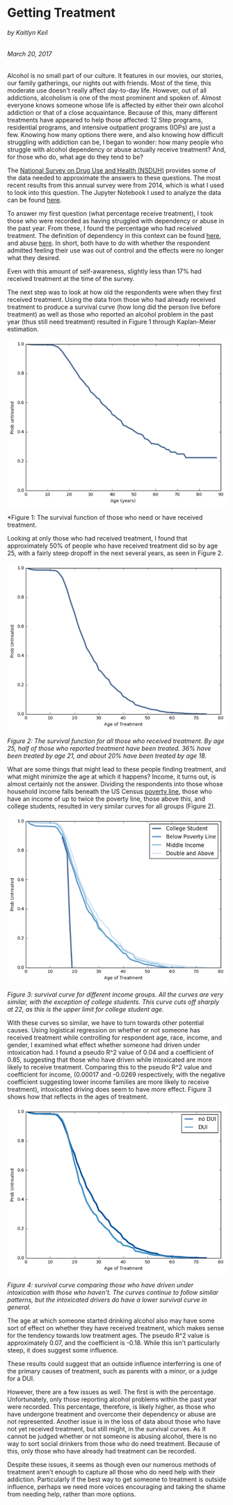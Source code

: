 # Getting Treatment
###### by Kaitlyn Keil

###### March 20, 2017

Alcohol is no small part of our culture. It features in our movies, our stories, our family gatherings, our nights out with friends. Most of the time, this moderate use doesn't really affect day-to-day life. However, out of all addictions, alcoholism is one of the most prominent and spoken of. Almost everyone knows someone whose life is affected by either their own alcohol addiction or that of a close acquaintance. Because of this, many different treatments have appeared to help those affected: 12 Step programs, residential programs, and intensive outpatient programs (IOPs) are just a few. Knowing how many options there were, and also knowing how difficult struggling with addiction can be, I began to wonder: how many people who struggle with alcohol dependency or abuse actually receive treatment? And, for those who do, what age do they tend to be?

The [National Survey on Drug Use and Health (NSDUH)](http://www.icpsr.umich.edu/icpsrweb/ICPSR/series/64) provides some of the data needed to approximate the answers to these questions. The most recent results from this annual survey were from 2014, which is what I used to look into this question. The Jupyter Notebook I used to analyze the data can be found [here](https://github.com/KaitlynKeil/ThinkStats2/blob/master/code/report2.ipynb).

To answer my first question (what percentage receive treatment), I took those who were recorded as having struggled with dependency or abuse in the past year. From these, I found the percentage who had received treatment. The definition of dependency in this context can be found [here](http://www.icpsr.umich.edu/icpsrweb/ICPSR/ssvd/studies/36361/datasets/0001/variables/DEPNDALC?q=DEPNDALC), and abuse [here](http://www.icpsr.umich.edu/icpsrweb/ICPSR/ssvd/studies/36361/datasets/0001/variables/ABUSEALC?q=ABUSEALC). In short, both have to do with whether the respondent admitted feeling their use was out of control and the effects were no longer what they desired.

Even with this amount of self-awareness, slightly less than 17% had received treatment at the time of the survey.

The next step was to look at how old the respondents were when they first received treatment. Using the data from those who had already received treatment to produce a survival curve (how long did the person live before treatment) as well as those who reported an alcohol problem in the past year (thus still need treatment) resulted in Figure 1 through Kaplan-Meier estimation. 

![Treatment SF](https://github.com/KaitlynKeil/ThinkStats2/blob/master/code/reports/treatmentSF.png)

*Figure 1: The survival function of those who need or have received treatment.

Looking at only those who had received treatment, I found that approximately 50% of people who have received treatment did so by age 25, with a fairly steep dropoff in the next several years, as seen in Figure 2.

![Full SF Function](https://github.com/KaitlynKeil/ThinkStats2/blob/master/code/reports/fullAgeTXsf.png)

*Figure 2: The survival function for all those who received treatment. By age 25, half of those who reported treatment have been treated. 36% have been treated by age 21, and about 20% have been treated by age 18.*

What are some things that might lead to these people finding treatment, and what might minimize the age at which it happens? Income, it turns out, is almost certainly not the answer. Dividing the respondents into those whose household income falls beneath the US Census [poverty line](http://www.irp.wisc.edu/faqs/faq1.htm), those who have an income of up to twice the poverty line, those above this, and college students, resulted in very similar curves for all groups (Figure 2).

![Divided Survival Curve](https://github.com/KaitlynKeil/ThinkStats2/blob/master/code/reports/dividedAgeTXsf.png)

*Figure 3: survival curve for different income groups. All the curves are very similar, with the exception of college students. This curve cuts off sharply at 22, as this is the upper limit for college student age.*

With these curves so similar, we have to turn towards other potential causes. Using logistical regression on whether or not someone has received treatment while controlling for respondent age, race, income, and gender, I examined what effect whether someone had driven under intoxication had. I found a pseudo R^2 value of 0.04 and a coefficient of 0.85, suggesting that those who have driven while intoxicated are more likely to receive treatment. Comparing this to the pseudo R^2 value and coefficient for income, (0.00017 and -0.0269 respectively, with the negative coefficient suggesting lower income families are more likely to receive treatment), intoxicated driving does seem to have more effect. Figure 3 shows how that reflects in the ages of treatment.

![DUI Survival Curve](https://github.com/KaitlynKeil/ThinkStats2/blob/master/code/reports/duiAgeTXsf.png)

*Figure 4: survival curve comparing those who have driven under intoxication with those who haven't. The curves continue to follow similar patterns, but the intoxicated drivers do have a lower survival curve in general.*

The age at which someone started drinking alcohol also may have some sort of effect on whether they have received treatment, which makes sense for the tendency towards low treatment ages. The pseudo R^2 value is approximately 0.07, and the coefficient is -0.18. While this isn't particularly steep, it does suggest some influence.

These results could suggest that an outside influence interferring is one of the primary causes of treatment, such as parents with a minor, or a judge for a DUI.

However, there are a few issues as well. The first is with the percentage. Unfortunately, only those reporting alcohol problems within the past year were recorded. This percentage, therefore, is likely higher, as those who have undergone treatment and overcome their dependency or abuse are not represented. Another issue is in the loss of data about those who have not yet received treatment, but still might, in the survival curves. As it cannot be judged whether or not someone is abusing alcohol, there is no way to sort social drinkers from those who do need treatment. Because of this, only those who have already had treatment can be recorded.

Despite these issues, it seems as though even our numerous methods of treatment aren't enough to capture all those who do need help with their addiction. Particularly if the best way to get someone to treatment is outside influence, perhaps we need more voices encouraging and taking the shame from needing help, rather than more options.
